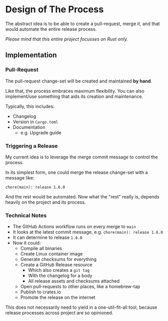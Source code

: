 # Design of The Process

The abstract idea is to be able to create a pull-request, merge it, and that would automate the entire release process.

_Please mind that this entire project focusses on Rust only._

## Implementation

### Pull-Request

The pull-request change-set will be created and maintained **by hand**.

Like that, the process embraces maximum flexibility. You can also implement/use something that aids its creation and maintenance.

Typically, this includes:

- Changelog
- Version in `Cargo.toml`
- Documentation
  - e.g. Upgrade guide

### Triggering a Release

My current idea is to leverage the merge commit message to control the process.

In its simplest form, one could merge the release change-set with a message like:

```
chore(main): release 1.6.0
```

And the rest would be automated. Now what the "rest" really is, depends heavily on the project and its process.

### Technical Notes

- The GitHub Actions workflow runs on every merge to `main`
- It looks at the latest commit message, e.g. `chore(main): release 1.6.0`
- It can determine to release `1.6.0`
- Now it could:
  - Compile all binaries
  - Create Linux container image
  - Generate checksums for everything
  - Create a GitHub Release resource
    - Which also creates a `git tag`
    - With the changelog for a body
    - All release assets and checksums attached
  - Open pull-requests to other places, like a homebrew-tap
  - Publish to crates.io
  - Promote the release on the internet

This does not necessarily need to yield in a one-util-fit-all tool, because release processes across project are so opinioned.
